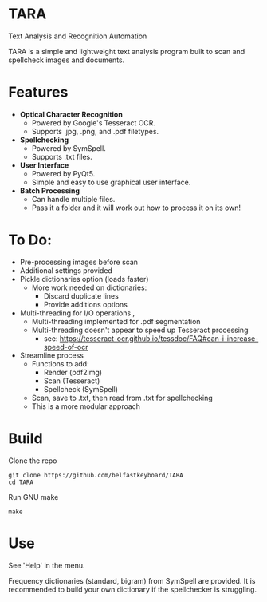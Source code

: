 # TARA
Text Analysis and Recognition Automation

TARA is a simple and lightweight text analysis program built to scan and spellcheck images and documents. 

# Features

- **Optical Character Recognition**
  - Powered by Google's Tesseract OCR.
  - Supports .jpg, .png, and .pdf filetypes.
- **Spellchecking**
  - Powered by SymSpell.
  - Supports .txt files.
- **User Interface**
  - Powered by PyQt5. 
  - Simple and easy to use graphical user interface.
- **Batch Processing**
  - Can handle multiple files.
  - Pass it a folder and it will work out how to process it on its own! 

# To Do:
- Pre-processing images before scan
- Additional settings provided
- Pickle dictionaries option (loads faster)
  - More work needed on dictionaries:
    - Discard duplicate lines
    - Provide additions options
- Multi-threading for I/O operations , 
  - Multi-threading implemented for .pdf segmentation
  - Multi-threading doesn't appear to speed up Tesseract processing
    - see: https://tesseract-ocr.github.io/tessdoc/FAQ#can-i-increase-speed-of-ocr 
- Streamline process
  - Functions to add:
    - Render (pdf2img) 
    - Scan (Tesseract)
    - Spellcheck (SymSpell)
  - Scan, save to .txt, then read from .txt for spellchecking
  - This is a more modular approach

# Build

Clone the repo
```
git clone https://github.com/belfastkeyboard/TARA
cd TARA
```

Run GNU make
```
make
```

# Use

See 'Help' in the menu.

Frequency dictionaries (standard, bigram) from SymSpell are provided.
It is recommended to build your own dictionary if the spellchecker is struggling.
